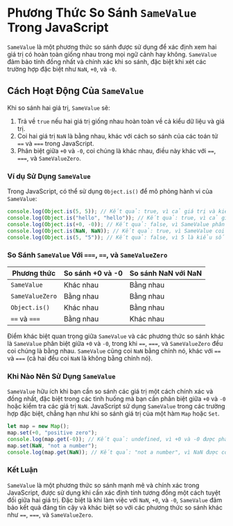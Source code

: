 # Phương Thức So Sánh `SameValue` Trong JavaScript

`SameValue` là một phương thức so sánh được sử dụng để xác định xem hai giá trị có hoàn toàn giống nhau trong mọi ngữ cảnh hay không. `SameValue` đảm bảo tính đồng nhất và chính xác khi so sánh, đặc biệt khi xét các trường hợp đặc biệt như `NaN`, `+0`, và `-0`.

## Cách Hoạt Động Của `SameValue`

Khi so sánh hai giá trị, `SameValue` sẽ:
1. Trả về `true` nếu hai giá trị giống nhau hoàn toàn về cả kiểu dữ liệu và giá trị.
2. Coi hai giá trị `NaN` là bằng nhau, khác với cách so sánh của các toán tử `==` và `===` trong JavaScript.
3. Phân biệt giữa `+0` và `-0`, coi chúng là khác nhau, điều này khác với `==`, `===`, và `SameValueZero`.

### Ví dụ Sử Dụng `SameValue`

Trong JavaScript, có thể sử dụng `Object.is()` để mô phỏng hành vi của `SameValue`:

```javascript
console.log(Object.is(5, 5)); // Kết quả: true, vì cả giá trị và kiểu dữ liệu đều giống nhau
console.log(Object.is("hello", "hello")); // Kết quả: true, vì cả giá trị và kiểu chuỗi đều giống nhau
console.log(Object.is(+0, -0)); // Kết quả: false, vì SameValue phân biệt +0 và -0
console.log(Object.is(NaN, NaN)); // Kết quả: true, vì SameValue coi NaN bằng chính nó
console.log(Object.is(5, "5")); // Kết quả: false, vì 5 là kiểu số và "5" là kiểu chuỗi
```

### So Sánh `SameValue` Với `===`, `==`, và `SameValueZero`

| Phương thức           | So sánh +0 và -0 | So sánh NaN với NaN |
|-----------------------|------------------|----------------------|
| `SameValue`           | Khác nhau        | Bằng nhau           |
| `SameValueZero`       | Bằng nhau        | Bằng nhau           |
| `Object.is()`         | Khác nhau        | Bằng nhau           |
| `==` và `===`         | Bằng nhau        | Khác nhau           |

Điểm khác biệt quan trọng giữa `SameValue` và các phương thức so sánh khác là `SameValue` phân biệt giữa `+0` và `-0`, trong khi `==`, `===`, và `SameValueZero` đều coi chúng là bằng nhau. `SameValue` cũng coi `NaN` bằng chính nó, khác với `==` và `===` (cả hai đều coi `NaN` là không bằng chính nó).

### Khi Nào Nên Sử Dụng `SameValue`

`SameValue` hữu ích khi bạn cần so sánh các giá trị một cách chính xác và đồng nhất, đặc biệt trong các tình huống mà bạn cần phân biệt giữa `+0` và `-0` hoặc kiểm tra các giá trị `NaN`. JavaScript sử dụng `SameValue` trong các trường hợp đặc biệt, chẳng hạn như khi so sánh giá trị của một hàm `Map` hoặc `Set`.

```javascript
let map = new Map();
map.set(+0, "positive zero");
console.log(map.get(-0)); // Kết quả: undefined, vì +0 và -0 được phân biệt trong SameValue
map.set(NaN, "not a number");
console.log(map.get(NaN)); // Kết quả: "not a number", vì NaN được coi là bằng nhau trong SameValue
```

### Kết Luận

`SameValue` là một phương thức so sánh mạnh mẽ và chính xác trong JavaScript, được sử dụng khi cần xác định tính tương đồng một cách tuyệt đối giữa hai giá trị. Đặc biệt là khi làm việc với `NaN`, `+0`, và `-0`, `SameValue` đảm bảo kết quả đáng tin cậy và khác biệt so với các phương thức so sánh khác như `==`, `===`, và `SameValueZero`.